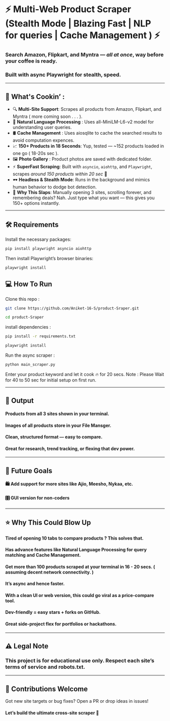 # ⚡ Multi-Web Product Scraper (Stealth Mode | Blazing Fast | NLP for queries | Cache Management ) ⚡

### Search Amazon, Flipkart, and Myntra — *all at once*, way before your coffee is ready.
### Built with async Playwright for stealth, speed.

---

## 🚀 What's Cookin’ :

- 🔍 **Multi-Site Support**: Scrapes all products from Amazon, Flipkart, and Myntra ( more coming soon . . . ).
- 🧠 **Natural Language Processing** : Uses all-MiniLM-L6-v2 model for understanding user queries.
- 🛢️ **Cache Management** : Uses aiosqlite to cache the searched results to avoid computation expences.
- 📈 **150+ Products in 18 Seconds**: Yup, tested — ~152 products loaded in one go ( 18-20s sec ).
- 🖼️ **Photo Gallery** : Product photos are saved with dedicated folder.
- ⚡ **SuperFast Scraping**: Built with `asyncio`, `aiohttp`, and `Playwright`, scrapes *around 150 products within 20 sec* 💨
- 🕶️ **Headless & Stealth Mode**: Runs in the background and mimics human behavior to dodge bot detection.
- 🧠 **Why This Slaps**: Manually opening 3 sites, scrolling forever, and remembering deals? Nah. Just type what you want — this gives you 150+ options instantly.

---

## 🛠️ Requirements

Install the necessary packages:

```bash / cmd
pip install playwright asyncio aiohttp
```
Then install Playwright’s browser binaries:
```bash / cmd
playwright install
```
## 💻 How To Run
Clone this repo :
```bash
git clone https://github.com/Aniket-16-S/product-Sraper.git
```
```bash
cd product-Sraper 
``` 
install dependencies :
```bash
pip install -r requirements.txt
```
```bash
playwright install
```
Run the async scraper :
```bash
python main_scraper.py
```
Enter your product keyword and let it cook 🔥 for 20 secs.
Note : Please Wait for 40 to 50 sec for initial setup on first run.

---

## 📂 Output
#### Products from all 3 sites shown in your terminal.

#### Images of all products store in your File Mansger.

#### Clean, structured format — easy to compare.

#### Great for research, trend tracking, or flexing that dev power.

---

## 🔮 Future Goals

#### 🛍️ Add support for more sites like Ajio, Meesho, Nykaa, etc.

#### 🎛️ GUI version for non-coders

---
## ⭐ Why This Could Blow Up
#### Tired of opening 10 tabs to compare products ? This solves that.

#### Has advance features like Natural Language Processing for query matching and Cache Management.

#### Get more than 100 products scraped at your terminal in 16 - 20 secs. ( assuming decent network connectivity. )

#### It’s async and hence faster.

#### With a clean UI or web version, this could go viral as a price-compare tool.

#### Dev-friendly = easy stars + forks on GitHub.

#### Great side-project flex for portfolios or hackathons.

---

## ⚠️ Legal Note
### This project is for educational use only. Respect each site’s terms of service and robots.txt.

---

## 🤝 Contributions Welcome
 Got new site targets or bug fixes? Open a PR or drop ideas in issues!
#### Let’s build the ultimate cross-site scraper 🧃
